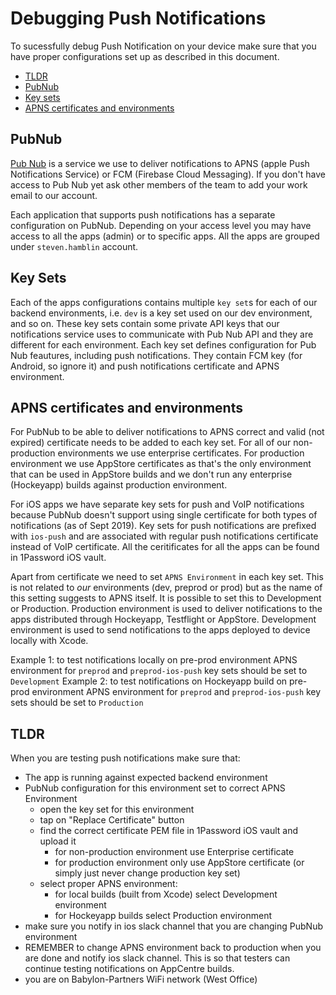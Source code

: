 # Debugging Push Notifications

To sucessfully debug Push Notification on your device make sure that you have proper configurations set up as described in this document.

- [TLDR](#tldr)
- [PubNub](#pubnub)
- [Key sets](#key-sets)
- [APNS certificates and environments](#apns-certificates-and-environments)

## PubNub

[Pub Nub](https://admin.pubnub.com/) is a service we use to deliver notifications to APNS (apple Push Notifications Service) or FCM (Firebase Cloud Messaging). If you don't have access to Pub Nub yet ask other members of the team to add your work email to our account.

Each application that supports push notifications has a separate configuration on PubNub. Depending on your access level you may have access to all the apps (admin) or to specific apps. All the apps are grouped under `steven.hamblin` account.

## Key Sets

Each of the apps configurations contains multiple `key set`s for each of our backend environments, i.e. `dev` is a key set used on our dev environment, and so on. These key sets contain some private API keys that our notifications service uses to communicate with Pub Nub API and they are different for each environment. Each key set defines configuration for Pub Nub feautures, including push notifications. They contain FCM key (for Android, so ignore it) and push notifications certificate and APNS environment.

## APNS certificates and environments

For PubNub to be able to deliver notifications to APNS correct and valid (not expired) certificate needs to be added to each key set. For all of our non-production environments we use enterprise certificates. For production environment we use AppStore certificates as that's the only environment that can be used in AppStore builds and we don't run any enterprise (Hockeyapp) builds against production environment.

For iOS apps we have separate key sets for push and VoIP notifications because PubNub doesn't support using single certificate for both types of notifications (as of Sept 2019). Key sets for push notifications are prefixed with `ios-push` and are associated with regular push notifications certificate instead of VoIP certificate. All the ceritificates for all the apps can be found in 1Password iOS vault.

Apart from certificate we need to set `APNS Environment` in each key set. This is not related to _our_ environments (dev, preprod or prod) but as the name of this setting suggests to APNS itself. It is possible to set this to Development or Production. Production environment is used to deliver notifications to the apps distributed through Hockeyapp, Testflight or AppStore. Development environment is used to send notifications to the apps deployed to device locally with Xcode.

Example 1: to test notifications locally on pre-prod environment APNS environment for `preprod` and `preprod-ios-push` key sets should be set to `Development`
Example 2: to test notifications on Hockeyapp build on pre-prod environment APNS environment for `preprod` and `preprod-ios-push` key sets should be set to `Production`

## TLDR
When you are testing push notifications make sure that:

- The app is running against expected backend environment
- PubNub configuration for this environment set to correct APNS Environment
	- open the key set for this environment
	- tap on "Replace  Certificate" button
	- find the correct certificate PEM file in 1Password iOS vault and upload it
		- for non-production environment use Enterprise certificate
		- for production environment only use AppStore certificate (or simply just never change production key set)
	- select proper APNS environment:
		- for local builds (built from Xcode) select Development environment
		- for Hockeyapp builds select Production environment
- make sure you notify in ios slack channel that you are changing PubNub environment
- REMEMBER to change APNS environment back to production when you are done and notify ios slack channel. This is so that testers can continue testing notifications on AppCentre builds.
- you are on Babylon-Partners WiFi network (West Office)
